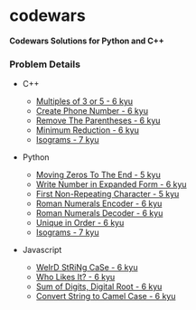 # codewars

**Codewars Solutions for Python and C++**

### Problem Details

- C++
  - [Multiples of 3 or 5 - 6 kyu](https://www.codewars.com/kata/514b92a657cdc65150000006/cpp)
  - [Create Phone Number - 6 kyu](https://www.codewars.com/kata/525f50e3b73515a6db000b83/cpp)
  - [Remove The Parentheses - 6 kyu](https://www.codewars.com/kata/5f7c38eb54307c002a2b8cc8/cpp)
  - [Minimum Reduction - 6 kyu](https://www.codewars.com/kata/5ba47374b18e382069000052/cpp)
  - [Isograms - 7 kyu](https://www.codewars.com/kata/54ba84be607a92aa900000f1/cpp)

- Python
  - [Moving Zeros To The End - 5 kyu](https://www.codewars.com/kata/52597aa56021e91c93000cb0/python)
  - [Write Number in Expanded Form - 6 kyu](https://www.codewars.com/kata/5842df8ccbd22792a4000245/python)
  - [First Non-Repeating Character - 5 kyu](https://www.codewars.com/kata/52bc74d4ac05d0945d00054e/python)
  - [Roman Numerals Encoder - 6 kyu](https://www.codewars.com/kata/51b62bf6a9c58071c600001b/python)
  - [Roman Numerals Decoder - 6 kyu](https://www.codewars.com/kata/51b6249c4612257ac0000005/python)
  - [Unique in Order - 6 kyu](https://www.codewars.com/kata/54e6533c92449cc251001667/python)
  - [Isograms - 7 kyu](https://www.codewars.com/kata/54ba84be607a92aa900000f1/python)

- Javascript
  - [WeIrD StRiNg CaSe - 6 kyu](https://www.codewars.com/kata/52b757663a95b11b3d00062d/javascript)
  - [Who Likes It? - 6 kyu](https://www.codewars.com/kata/5266876b8f4bf2da9b000362/javascript)
  - [Sum of Digits, Digital Root - 6 kyu](https://www.codewars.com/kata/541c8630095125aba6000c00/javascript)
  - [Convert String to Camel Case - 6 kyu](https://www.codewars.com/kata/517abf86da9663f1d2000003/javascript)
